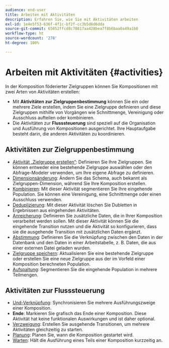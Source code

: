 ```yaml
---
audience: end-user
title: Arbeiten mit Aktivitäten
description: Erfahren Sie, wie Sie mit Aktivitäten arbeiten
exl-id: 1e4e5f53-636f-4f1c-bf2f-cc3b5d6d6dda
source-git-commit: 65052ffcd8c70817aa428bea7f8b6baa0a49a1b0
workflow-type: ht
source-wordcount: '278'
ht-degree: 100%

---
```


# Arbeiten mit Aktivitäten {#activities}

In der Komposition föderierter Zielgruppen können Sie Kompositionen mit zwei Arten von Aktivitäten erstellen:

* Mit **Aktivitäten zur Zielgruppenbestimmung** können Sie ein oder mehrere Ziele erstellen, indem Sie eine Zielgruppe definieren und diese Zielgruppen mithilfe von Vorgängen wie Schnittmenge, Vereinigung oder Ausschluss aufteilen oder kombinieren.
* Die Aktivitäten zur **Flusssteuerung** sind speziell auf die Organisation und Ausführung von Kompositionen ausgerichtet. Ihre Hauptaufgabe besteht darin, die anderen Aktivitäten zu koordinieren.

## Aktivitäten zur Zielgruppenbestimmung

* [Aktivität „Zielgruppe erstellen“](build-audience.md): Definieren Sie Ihre Zielgruppen. Sie können entweder eine bestehende Zielgruppe auswählen oder den Abfrage-Modeler verwenden, um Ihre eigene Abfrage zu definieren.
* [Dimensionsänderung](change-dimension.md): Ändern Sie das Schema, auch bekannt als Zielgruppen-Dimension, während Sie Ihre Komposition erstellen.
* [Kombinieren](combine.md): Mit dieser Aktivität segmentieren Sie Ihre eingehende Population. Sie können eine Vereinigung, eine Schnittmenge oder einen Ausschluss verwenden.
* [Deduplizierung](deduplication.md): Mit dieser Aktivität löschen Sie Dubletten in Ergebnissen aus eingehenden Aktivitäten.
* [Anreicherung](enrichment.md): Definieren Sie zusätzliche Daten, die in Ihrer Komposition verarbeitet werden sollen. Mit dieser Aktivität können Sie die eingehende Transition nutzen und die Aktivität so konfigurieren, dass sie die ausgehende Transition mit zusätzlichen Daten ergänzt.
* [Abstimmung](reconciliation.md): Definieren Sie die Verknüpfung zwischen den Daten in der Datenbank und den Daten in einer Arbeitstabelle, z. B. Daten, die aus einer externen Datei geladen wurden.
* [Zielgruppe speichern](save-audience.md): Aktualisieren Sie eine bestehende Zielgruppe oder erstellen Sie eine neue Zielgruppe aus der im Vorfeld einer Komposition berechneten Population.
* [Aufspaltung](split.md): Segmentieren Sie die eingehende Population in mehrere Teilmengen.

## Aktivitäten zur Flusssteuerung

* [Und-Verknüpfung](and-join.md): Synchronisieren Sie mehrere Ausführungszweige einer Komposition.
* **Ende**: Markieren Sie grafisch das Ende einer Komposition. Diese Aktivität hat keine funktionalen Auswirkungen und ist daher optional.
* [Verzweigung](fork.md): Erstellen Sie ausgehende Transitionen, um mehrere Aktivitäten gleichzeitig zu starten.
* [Planung](scheduler.md): Planen Sie, wann die Komposition gestartet wird.
* [Warten](wait.md): Hält die Ausführung eines Teils einer Komposition kurzzeitig an.
